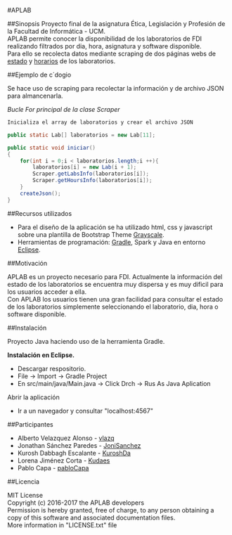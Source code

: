 #APLAB

##Sinopsis
Proyecto final de la asignatura Ética, Legislación y Profesión de la Facultad de Informática - UCM.  
APLAB permite conocer la disponibilidad de los laboratorios de FDI realizando filtrados por dia, hora, asignatura y software disponible.  
Para ello se recolecta datos mediante scraping de dos páginas webs de 
[estado](https://web.fdi.ucm.es/labs/estado_lab.asp) y [horarios](https://web.fdi.ucm.es/Docencia/Horarios.aspx?AulaLab_Cod=%s&fdicurso=%s)
de los laboratorios.

##Ejemplo de c´dogio

Se hace uso de scraping para recolectar la información y de archivo JSON para almancenarla.


*Bucle For principal de la clase Scraper*

``` java
Inicializa el array de laboratorios y crear el archivo JSON

public static Lab[] laboratorios = new Lab[11];

public static void iniciar()
{    
	for(int i = 0;i < laboratorios.length;i ++){  
		laboratorios[i] = new Lab(i + 1);  
		Scraper.getLabsInfo(laboratorios[i]);  
		Scraper.getHoursInfo(laboratorios[i]);  
	}  
	createJson();  
}  
```

##Recursos utilizados

* Para el diseño de la aplicación se ha utilizado html, css y javascript sobre una plantilla de Bootstrap Theme [Grayscale](https://blackrockdigital.github.io/startbootstrap-grayscale/).
* Herramientas de programación: [Gradle](https://gradle.org/), Spark y Java en entorno [Eclipse](https://eclipse.org/).


##Motivación

APLAB es un proyecto necesario para FDI. Actualmente la información del estado de los laboratorios se encuentra muy dispersa y es muy dificil para los usuarios acceder a ella.  
Con APLAB los usuarios tienen una gran facilidad para consultar el estado de los laboratorios simplemente seleccionando el laboratorio, dia, hora o software disponible.

##Instalación

Proyecto Java haciendo uso de la herramienta Gradle.

**Instalación en Eclipse.**
* Descargar respositorio.
* File -> Import -> Gradle Project
* En src/main/java/Main.java -> Click Drch -> Rus As Java Aplication

Abrir la aplicación
* Ir a un navegador y consultar "localhost:4567"

##Participantes

* Alberto Velazquez Alonso - [vlazq](https://github.com/velazq)
* Jonathan Sánchez Paredes - [JoniSanchez](https://github.com/JoniSanchez)
* Kurosh Dabbagh Escalante - [KuroshDa](https://github.com/KuroshDa)
* Lorena Jiménez Corta     - [Kudaes](https://github.com/Kudaes)
* Pablo Capa		   - [pabloCapa](https://github.com/pabloCapa)

##Licencia

MIT License  
Copyright (c) 2016-2017 the APLAB developers  
Permission is hereby granted, free of charge, to any person obtaining a copy
of this software and associated documentation files.  
More information in "LICENSE.txt" file
